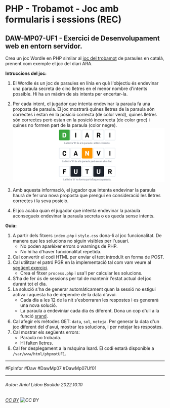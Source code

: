 # PHP - Trobamot - Joc amb formularis i sessions (REC)
## DAW-MP07-UF1 - Exercici de Desenvolupament web en entorn servidor.
Crea un joc Wordle en PHP similar al [joc del trobamot](https://jocs.ara.cat/trobamot/) de paraules en català, prenent com exemple el joc del diari ARA.

**Intruccions del joc:**

1. El Wordle és un joc de paraules en línia en què l'objectiu és endevinar una paraula secreta de cinc lletres en el menor nombre d'intents possible. Hi ha un màxim de sis intents per encertar-la.

1. Per cada intent, el jugador que intenta endevinar la paraula fa una proposta de paraula. El joc mostrarà quines lletres de la paraula són correctes i estan en la posició correcta (de color verd), quines lletres són correctes però estan en la posició incorrecta (de color groc) i quines no formen part de la paraula (color negre). ![](instruccions.png)
1. Amb aquesta informació, el jugador que intenta endevinar la paraula haurà de fer una nova proposta que prengui en consideració les lletres correctes i la seva posició.
1. El joc acaba quan el jugador que intenta endevinar la paraula aconsegueix endevinar la paraula secreta o es queda sense intents.



**Guia:**

1. A partir dels fitxers `index.php` i `style.css` dona-li al joc funcionalitat. De manera que les solucions no siguin visibles per l'usuari.
    + No poden aparèixer errors o warnings de PHP.
    + No hi ha d'haver funcionalitat repetida.
1. Cal convertir el codi HTML per enviar el text introduït en forma de POST.
1. Cal utilitzar el patró PGR en la implementació tal com vam veure al [següent exercici](/activitats/DAW-MP07/DAW-MP07-UF1/php-el-patro-pgr-postredirectget).
    + Crea el fitxer `process.php` i usa'l per calcular les solucions.
1. S'ha de fer ús de sessions per tal de mantenir l'estat actual del joc durant tot el dia.
1. La solució s'ha de generar automàticament quan la sessió no estigui activa i aquesta ha de dependre de la data d'avui. 
    + Cada dia a les 12 de la nit s'esborraran les respostes i es generarà una nova solució.
    + La paraula a endeviniar cada dia és diferent. Dona un cop d'ull a la funció [srand](https://www.php.net/manual/en/function.srand.php).
1. Cal afegir els mètodes GET: `data`, `sol`, `neteja`. Per generar la data d'un joc diferent del d'avui, mostrar les solucions, i per netejar les respostes.
1. Cal mostrar els següents errors:
    + Paraula no trobada.
    + Hi falten lletres.
1. Cal fer desplegament a la màquina Isard. El codi estarà disponible a `/var/www/html/phpmotUF1`.

---

#FpInfor #Daw #DawMp07 #DawMp07Uf01

---

###### Autor: Aniol Lidon Baulida 2022.10.10
###### [CC BY](https://creativecommons.org/licenses/by/4.0/) ![CC BY](https://licensebuttons.net/l/by/3.0/80x15.png)


